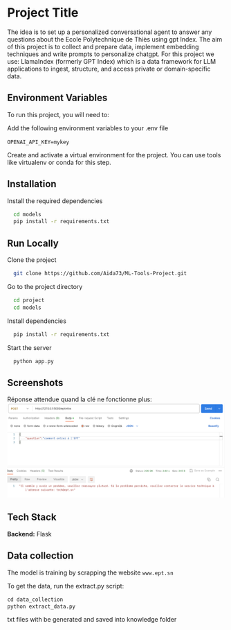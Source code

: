 
# Project Title

The idea is to set up a personalized conversational agent to answer any questions about the Ecole Polytechnique de Thiès using gpt Index. The aim of this project is to collect and prepare data, implement embedding techniques and write prompts to personalize chatgpt. For this project we use: LlamaIndex (formerly GPT Index) which is a data framework for LLM applications to ingest, structure, and access private or domain-specific data.



## Environment Variables

To run this project, you will need to:

Add the following environment variables to your .env file

`OPENAI_API_KEY=mykey`

Create and activate a virtual environment for the project. You can use tools like virtualenv or conda for this step.








## Installation

Install the required dependencies

```bash
  cd models
  pip install -r requirements.txt
```
    
## Run Locally

Clone the project

```bash
  git clone https://github.com/Aida73/ML-Tools-Project.git
```

Go to the project directory

```bash
  cd project
  cd models
```

Install dependencies

```bash
  pip install -r requirements.txt
```

Start the server

```bash
  python app.py
```


## Screenshots
Réponse attendue quand la clé ne fonctionne plus:
![App Screenshot](/screenshots/keyBlocked.png?raw=true)


## Tech Stack

**Backend:** Flask



## Data collection

The model is training by scrapping the website `www.ept.sn`

To get the data, run the extract.py script:

```
cd data_collection
python extract_data.py

```
txt files with be generated and saved into knowledge folder
